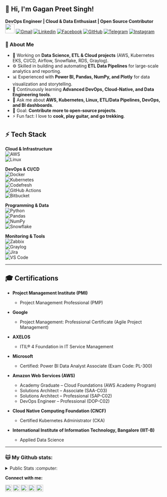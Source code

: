 ## 👋 Hi, I'm Gagan Preet Singh!  
**DevOps Engineer | Cloud & Data Enthusiast | Open Source Contributor**  <img src="https://emojis.slackmojis.com/emojis/images/1531849430/4246/blob-sunglasses.gif?1531849430" width="30"/></h>
[![Gmail](https://img.shields.io/badge/-link.gagan92-c14438?style=flat&logo=Gmail&logoColor=white)](mailto:link.gagan92@gmail.com)
[![Linkedin](https://img.shields.io/badge/-gagansingh87-0072b1?style=flat&logo=Linkedin&logoColor=white)](https://www.linkedin.com/in/gagansingh87/)
[![Facebook](https://img.shields.io/badge/-gagansingh91-blue?style=flat-square&logo=Facebook&logoColor=white&link=https://www.facebook.com/gagansingh91/)](https://www.facebook.com/gagansingh91/)
[![GitHub](https://img.shields.io/badge/-GitHub-181717?style=flat-square&logo=github&logoColor=white&link=https://github.com/gagansingh92)](https://github.com/gagansingh92)
[![Telegram](https://img.shields.io/badge/-gagansingh92-blue?style=flat-square&logo=Telegram)](https://t.me/gagansingh92)
[![Instagram](https://img.shields.io/badge/gagan_singhx-lightgrey?style=flat-square&logo=instagram)](https://www.instagram.com/gagan_singhx/)

### 🚀 About Me
- 🔭 Working on **Data Science, ETL & Cloud projects** (AWS, Kubernetes EKS, CI/CD, Airflow, Snowflake, RDS, Graylog).  
- ⚙️ Skilled in building and automating **ETL Data Pipelines** for large-scale analytics and reporting.  
- 📊 Experienced with **Power BI, Pandas, NumPy, and Plotly** for data visualization and storytelling.  
- 🌱 Continuously learning **Advanced DevOps, Cloud-Native, and Data Engineering tools**.  
- 💬 Ask me about **AWS, Kubernetes, Linux, ETL/Data Pipelines, DevOps, and BI dashboards**.  
- 🎯 Goal: **Contribute more to open-source projects**.  
- ⚡ Fun fact: I love to **cook, play guitar, and go trekking**.  

## ⚡ Tech Stack

**Cloud & Infrastructure**  
![AWS](https://img.shields.io/badge/AWS-%23FF9900.svg?style=for-the-badge&logo=amazonaws&logoColor=white)  
![Linux](https://img.shields.io/badge/Linux-%23FCC624.svg?style=for-the-badge&logo=linux&logoColor=black)  

**DevOps & CI/CD**  
![Docker](https://img.shields.io/badge/Docker-%230db7ed.svg?style=for-the-badge&logo=docker&logoColor=white)  
![Kubernetes](https://img.shields.io/badge/Kubernetes-%23326ce5.svg?style=for-the-badge&logo=kubernetes&logoColor=white)  
![Codefresh](https://img.shields.io/badge/Codefresh-%2338B2AC.svg?style=for-the-badge&logo=codefresh&logoColor=white)  
![GitHub Actions](https://img.shields.io/badge/GitHub_Actions-%232671E5.svg?style=for-the-badge&logo=githubactions&logoColor=white)  
![Bitbucket](https://img.shields.io/badge/Bitbucket-%230047B3.svg?style=for-the-badge&logo=bitbucket&logoColor=white)  

**Programming & Data**  
![Python](https://img.shields.io/badge/Python-%233776AB.svg?style=for-the-badge&logo=python&logoColor=white)  
![Pandas](https://img.shields.io/badge/Pandas-%23150458.svg?style=for-the-badge&logo=pandas&logoColor=white)  
![NumPy](https://img.shields.io/badge/NumPy-%23013243.svg?style=for-the-badge&logo=numpy&logoColor=white)  
![Snowflake](https://img.shields.io/badge/Snowflake-%23B3E5FC.svg?style=for-the-badge&logo=snowflake&logoColor=blue)  

**Monitoring & Tools**  
![Zabbix](https://img.shields.io/badge/Zabbix-%23FF0000.svg?style=for-the-badge&logo=zabbix&logoColor=white)  
![Graylog](https://img.shields.io/badge/Graylog-%23FF3633.svg?style=for-the-badge&logo=graylog&logoColor=white)  
![Jira](https://img.shields.io/badge/Jira-%230A0FFF.svg?style=for-the-badge&logo=jira&logoColor=white)  
![VS Code](https://img.shields.io/badge/VS_Code-%23007ACC.svg?style=for-the-badge&logo=visualstudiocode&logoColor=white)  

---
## 🎓 Certifications  

- **Project Management Institute (PMI)**  
  - Project Management Professional (PMP)  

- **Google**  
  - Project Management: Professional Certificate (Agile Project Management)  

- **AXELOS**  
  - ITIL® 4 Foundation in IT Service Management  

- **Microsoft**  
  - Certified: Power BI Data Analyst Associate (Exam Code: PL-300)  

- **Amazon Web Services (AWS)**  
  - Academy Graduate – Cloud Foundations (AWS Academy Program)  
  - Solutions Architect – Associate (SAA-C03)  
  - Solutions Architect – Professional (SAP-C02)  
  - DevOps Engineer – Professional (DOP-C02)  

- **Cloud Native Computing Foundation (CNCF)**  
  - Certified Kubernetes Administrator (CKA)  

- **International Institute of Information Technology, Bangalore (IIIT-B)**  
  - Applied Data Science


---

### 🐱 My Github stats:

<details>
  <summary> Public Stats :computer:</summary>

![Apoorv's github stats](https://github-readme-stats.vercel.app/api?username=gagansingh92&show_icons=true&title_color=ffc857&icon_color=8ac926&text_color=daf7dc&bg_color=151515&hide=["stars"])
[![Top Langs](https://github-readme-stats.vercel.app/api/top-langs/?username=gagansingh92&layout=compact&text_color=daf7dc&bg_color=151515)](https://github.com/anuraghazra/github-readme-stats)
----
 
</details>

**Connect with me:**

<a href="https://www.linkedin.com/in/gagansingh87"><img align="left" alt="Gagan's Linkdein" width="22px" src="https://cdn.jsdelivr.net/npm/simple-icons@v3/icons/linkedin.svg" /></a>
<a href="https://github.com/gagansingh92"><img align="left" alt="Gagan's Github" width="22px" src="https://cdn.jsdelivr.net/npm/simple-icons@v3/icons/github.svg" /></a><a href="https://t.me/gagansingh92"><img align="left" alt="Gagan's Telegram" width="22px" src="https://cdn.jsdelivr.net/npm/simple-icons@v3/icons/telegram.svg" /></a>
<a href="https://instagram.com/gagan_singhx/"><img align="left" alt="Gagan's Instagram" width="22px" src="https://cdn.jsdelivr.net/npm/simple-icons@v3/icons/instagram.svg" /></a>
<a href="https://www.facebook.com/gagansingh91/"><img align="left" alt="Gagan's Facebook" width="22px" src="https://cdn.jsdelivr.net/npm/simple-icons@v3/icons/facebook.svg" /></a> 

<br/>
<br/>
